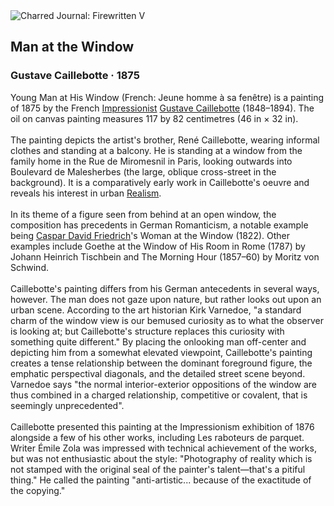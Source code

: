 <div class="artwork-of-the-day">
  <div class="container">
    <div class="img-wrapper">
      <img
        src="https://uploads4.wikiart.org/images/gustave-caillebotte/man-at-the-window-1875.jpg!Large.jpg"
        alt="Charred Journal: Firewritten V" />
    </div>
    <div class="artwork-detail">
      <div class="artwork-origin"> 
        <h2 class="artwork-name">Man at the Window</h2>
        <h3 class="artist">
          Gustave Caillebotte
                    ·  1875
        </h3>
      </div>
      <p class="description">
        <span class="artwork-description-text ng-binding" ng-bind-html="viewModel.ArtworkOfTheDay.Description | unsafe">Young Man at His Window (French: Jeune homme à sa fenêtre) is a painting of 1875 by the French <a target="_blank" href="/en/artists-by-art-movement/impressionism">Impressionist</a> <a target="_blank" href="/en/gustave-caillebotte">Gustave Caillebotte</a> (1848–1894). The oil on canvas painting measures 117 by 82 centimetres (46&nbsp;in ×&nbsp;32&nbsp;in).
<br>
<br>The painting depicts the artist's brother, René Caillebotte, wearing informal clothes and standing at a balcony. He is standing at a window from the family home in the Rue de Miromesnil in Paris, looking outwards into Boulevard de Malesherbes (the large, oblique cross-street in the background). It is a comparatively early work in Caillebotte's oeuvre and reveals his interest in urban <a target="_blank" href="/en/artists-by-art-movement/naturalism">Realism</a>.
<br>
<br>In its theme of a figure seen from behind at an open window, the composition has precedents in German Romanticism, a notable example being <a target="_blank" href="/en/caspar-david-friedrich">Caspar David Friedrich</a>'s Woman at the Window (1822). Other examples include Goethe at the Window of His Room in Rome (1787) by Johann Heinrich Tischbein and The Morning Hour (1857–60) by Moritz von Schwind.
<br>
<br>Caillebotte's painting differs from his German antecedents in several ways, however. The man does not gaze upon nature, but rather looks out upon an urban scene. According to the art historian Kirk Varnedoe, "a standard charm of the window view is our bemused curiosity as to what the observer is looking at; but Caillebotte's structure replaces this curiosity with something quite different." By placing the onlooking man off-center and depicting him from a somewhat elevated viewpoint, Caillebotte's painting creates a tense relationship between the dominant foreground figure, the emphatic perspectival diagonals, and the detailed street scene beyond. Varnedoe says "the normal interior-exterior oppositions of the window are thus combined in a charged relationship, competitive or covalent, that is seemingly unprecedented".
<br>
<br>Caillebotte presented this painting at the Impressionism exhibition of 1876 alongside a few of his other works, including Les raboteurs de parquet. Writer Émile Zola was impressed with technical achievement of the works, but was not enthusiastic about the style: "Photography of reality which is not stamped with the original seal of the painter's talent—that's a pitiful thing." He called the painting "anti-artistic... because of the exactitude of the copying."</span>
                        <div class="text-shadow-container" ng-show="showShadow" style=""></div>
      </p>
    </div>
  </div>

</div>
